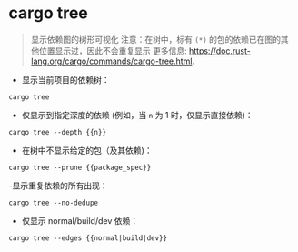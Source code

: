 # cargo tree

> 显示依赖图的树形可视化
> 注意：在树中，标有 `(*)` 的包的依赖已在图的其他位置显示过，因此不会重复显示
> 更多信息: <https://doc.rust-lang.org/cargo/commands/cargo-tree.html>.

- 显示当前项目的依赖树：

`cargo tree`

- 仅显示到指定深度的依赖 (例如，当 `n` 为 1 时，仅显示直接依赖)：

`cargo tree --depth {{n}}`

- 在树中不显示给定的包（及其依赖)：

`cargo tree --prune {{package_spec}}`

-显示重复依赖的所有出现：

`cargo tree --no-dedupe`

- 仅显示 normal/build/dev 依赖：

`cargo tree --edges {{normal|build|dev}}`
